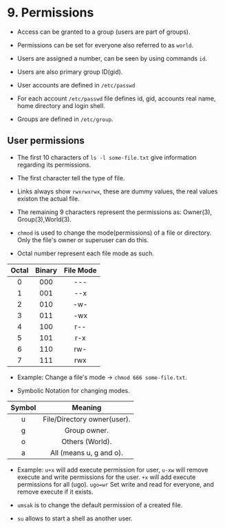 # 9. Permissions

- Access can be granted to a group (users are part of groups).

- Permissions can be set for everyone also referred to as `world`.

- Users are assigned a number, can be seen by using commands `id`.

- Users are also primary group ID(gid).

- User accounts are defined in `/etc/passwd`

- For each account `/etc/passwd` file defines id, gid, accounts real name, home directory and login shell.

- Groups are defined in `/etc/group`.

## User permissions

- The first 10 characters of `ls -l some-file.txt` give information regarding its permissions.

- The first character tell the type of file.

- Links always show `rwxrwxrwx`, these are dummy values, the real values existon the actual file.

- The remaining 9 characters represent the permissions as: Owner(3), Group(3),World(3).

- `chmod` is used to change the mode(permissions) of a file or directory. Only the file's owner or superuser can do this.

- Octal number represent each file mode as such.

| Octal | Binary | File Mode |
| :---: | :----: | :-------: |
|   0   |  000   |    ---    |
|   1   |  001   |    --x    |
|   2   |  010   |    -w-    |
|   3   |  011   |    -wx    |
|   4   |  100   |    r--    |
|   5   |  101   |    r-x    |
|   6   |  110   |    rw-    |
|   7   |  111   |    rwx    |

- Example: Change a file's mode -> `chmod 666 some-file.txt`.

- Symbolic Notation for changing modes.

| Symbol |           Meaning           |
| :----: | :-------------------------: |
|   u    | File/Directory owner(user). |
|   g    |        Group owner.         |
|   o    |       Others (World).       |
|   a    |   All (means u, g and o).   |

- Example: `u+x` will add execute permission for user, `u-xw` will remove execute and write permissions for the user. `+x` will add execute permissions for all (ugo). `ugo=wr` Set write and read for everyone, and remove execute if it exists.

- `umsak` is to change the default permission of a created file.

- `su` allows to start a shell as another user.